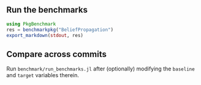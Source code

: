 ## Run the benchmarks

```julia
using PkgBenchmark
res = benchmarkpkg("BeliefPropagation")
export_markdown(stdout, res)
```

## Compare across commits
Run `benchmark/run_benchmarks.jl` after (optionally) modifying the `baseline` and `target` variables therein.